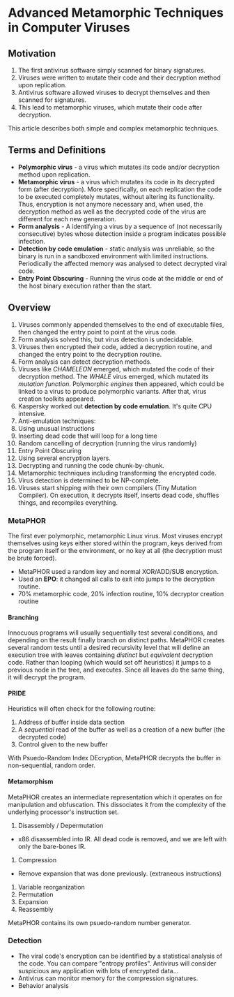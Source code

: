 # Advanced Metamorphic Techniques in Computer Viruses
## Motivation
1. The first antivirus software simply scanned for binary signatures.
1. Viruses were written to mutate their code and their decryption method upon replication.
1. Antivirus software allowed viruses to decrypt themselves and then scanned for signatures.
1. This lead to metamorphic viruses, which mutate their code after decryption.

This article describes both simple and complex metamorphic techniques.
## Terms and Definitions
* **Polymorphic virus** - a virus which mutates its code and/or decryption method upon replication.
* **Metamorphic virus** - a virus which mutates its code in its decrypted form (after decryption). More specifically, on each replication the code to be executed completely mutates, without altering its functionality. Thus, encryption is not anymore necessary and, when used, the decryption method as well as the decrypted code of the virus are different for each new generation.
* **Form analysis** - A identifying a virus by a sequence of (not necessarily consecutive) bytes whose detection inside a program indicates possible infection.
* **Detection by code emulation** - static analysis was unreliable, so the binary is run in a sandboxed environment with limited instructions. Periodically the affected memory was analysed to detect decrypted viral code.
* **Entry Point Obscuring** - Running the virus code at the middle or end of the host binary execution rather than the start.
## Overview
1. Viruses commonly appended themselves to the end of executable files, then changed the entry point to point at the virus code. 
1. Form analysis solved this, but virus detection is undecidable.
1. Viruses then encrypted their code, added a decryption routine, and changed the entry point to the decryption routine.
1. Form analysis can detect decryption methods.
1. Viruses like *CHAMELEON* emerged, which mutated the code of their decryption method. The *WHALE* virus emerged, which mutated its *mutation function*. Polymorphic *engines* then appeared, which could be linked to a virus to produce polymorphic variants. After that, virus creation toolkits appeared.
1. Kaspersky worked out **detection by code emulation**. It's quite CPU intensive.
1. Anti-emulation techniques:
  1. Using unusual instructions
  1. Inserting dead code that will loop for a long time
  1. Random cancelling of decryption (running the virus randomly)
  1. Entry Point Obscuring
  1. Using several encryption layers.
  1. Decrypting and running the code chunk-by-chunk.
  1. Metamorphic techniques including transforming the encrypted code.
1. Virus detection is determined to be NP-complete.
1. Viruses start shipping with their own compilers (Tiny Mutation Compiler). On execution, it decrypts itself, inserts dead code, shuffles things, and recompiles everything. 

### MetaPHOR

The first ever polymorphic, metamorphic Linux virus. Most viruses encrypt themselves using keys either stored within the program, keys derived from the program itself or the environment, or no key at all (the decryption must be brute forced). 

* MetaPHOR used a random key and normal XOR/ADD/SUB encryption.
* Used an **EPO**: it changed all calls to exit into jumps to the decryption routine.
* 70% metamorphic code, 20% infection routine, 10% decryptor creation routine 

#### Branching 
Innocuous programs will usually sequentially test several conditions, and depending on the result finally branch on distinct paths. MetaPHOR creates several random tests until a desired recursivity level that will define an execution tree with leaves containing *distinct* but *equivalent* decryption code. Rather than looping (which would set off heuristics) it jumps to a previous node in the tree, and executes. Since all leaves do the same thing, it will decrypt the program.
#### PRIDE
Heuristics will often check for the following routine:
1. Address of buffer inside data section
1. A *sequential* read of the buffer as well as a creation of a new buffer (the decrypted code)
1. Control given to the new buffer

With Psuedo-Random Index DEcryption, MetaPHOR decrypts the buffer in non-sequential, random order. 

#### Metamorphism
MetaPHOR creates an intermediate representation which it operates on for manipulation and obfuscation. This dissociates it from the complexity of the underlying processor's instruction set. 

1. Disassembly / Depermutation
  * x86 disassembled into IR. All dead code is removed, and we are left with only the bare-bones IR. 
1. Compression
  * Remove expansion that was done previously. (extraneous instructions)
1. Variable reorganization
1. Permutation
1. Expansion
1. Reassembly

MetaPHOR contains its own psuedo-random number generator.

### Detection
* The viral code's encryption can be identified by a statistical analysis of the code. You can compare "entropy profiles". Antivirus will consider suspicious any application with lots of encrypted data...
* Antivirus can monitor memory for the compression signatures.
* Behavior analysis
